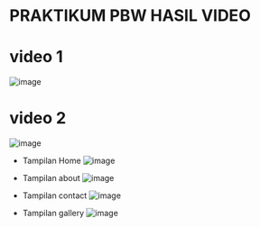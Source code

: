 # PRAKTIKUM PBW HASIL VIDEO 
# video 1
![image](https://github.com/user-attachments/assets/b2c1525a-b574-4adb-b9c7-b2ca33b4a5c3)

# video 2
![image](https://github.com/user-attachments/assets/01ef40b8-1461-4b87-9df1-96bbfdcf811a)
- Tampilan Home
  ![image](https://github.com/user-attachments/assets/58337fa1-d23f-4d71-b784-db645e4c173d)

- Tampilan about
  ![image](https://github.com/user-attachments/assets/5d0f4c72-8800-4fe8-b494-9898fcf230fc)

- Tampilan contact
  ![image](https://github.com/user-attachments/assets/1253a7c9-a2f6-43e2-ae03-65a62afe5b38)

- Tampilan gallery
  ![image](https://github.com/user-attachments/assets/6e2b62e1-6132-467e-886f-c2643c54809e)


